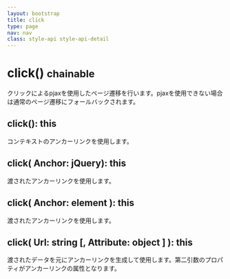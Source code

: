 ```yaml
---
layout: bootstrap
title: click
type: page
nav: nav
class: style-api style-api-detail
---
```


# click() <small><span class="label label-info">chainable</span></small>
クリックによるpjaxを使用したページ遷移を行います。pjaxを使用できない場合は通常のページ遷移にフォールバックされます。

## click(): this
コンテキストのアンカーリンクを使用します。

## click( Anchor: jQuery): this
渡されたアンカーリンクを使用します。

## click( Anchor: element ): this
渡されたアンカーリンクを使用します。

## click( Url: string [, Attribute: object ] ): this
渡されたデータを元にアンカーリンクを生成して使用します。第二引数のプロパティがアンカーリンクの属性となります。
